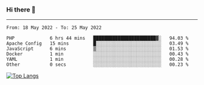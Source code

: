 ### Hi there 👋
---
<!--START_SECTION:waka-->

```text
From: 18 May 2022 - To: 25 May 2022

PHP             6 hrs 44 mins   ███████████████████████▓░   94.03 %
Apache Config   15 mins         █░░░░░░░░░░░░░░░░░░░░░░░░   03.49 %
JavaScript      6 mins          ▒░░░░░░░░░░░░░░░░░░░░░░░░   01.53 %
Docker          1 min           ░░░░░░░░░░░░░░░░░░░░░░░░░   00.43 %
YAML            1 min           ░░░░░░░░░░░░░░░░░░░░░░░░░   00.28 %
Other           0 secs          ░░░░░░░░░░░░░░░░░░░░░░░░░   00.23 %
```

<!--END_SECTION:waka-->

[![Top Langs](https://github-readme-stats.vercel.app/api/top-langs/?username=HyunAh-iia&layout=compact)](https://github.com/anuraghazra/github-readme-stats)
<!--
**HyunAh-iia/HyunAh-iia** is a ✨ _special_ ✨ repository because its `README.md` (this file) appears on your GitHub profile.

Here are some ideas to get you started:

- 🔭 I’m currently working on ...
- 🌱 I’m currently learning ...
- 👯 I’m looking to collaborate on ...
- 🤔 I’m looking for help with ...
- 💬 Ask me about ...
- 📫 How to reach me: ...
- 😄 Pronouns: ...
- ⚡ Fun fact: ...
-->
